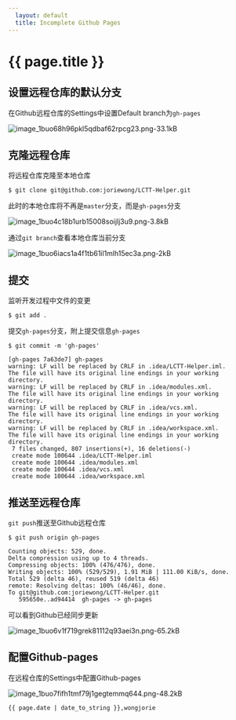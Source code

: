 ```yaml
---
  layout: default
  title: Incomplete Github Pages
---
```


# {{ page.title }}

## 设置远程仓库的默认分支

在Github远程仓库的Settings中设置Default branch为`gh-pages`

![image_1buo68h96pkl5qdbaf62rpcg23.png-33.1kB][1]

## 克隆远程仓库

将远程仓库克隆至本地仓库

```
$ git clone git@github.com:joriewong/LCTT-Helper.git
```

此时的本地仓库将不再是`master`分支，而是`gh-pages`分支

![image_1buo4c18b1urb15008soijlj3u9.png-3.8kB][2]

通过`git branch`查看本地仓库当前分支

![image_1buo6iacs1a4f1tb61il1mlh15ec3a.png-2kB][3]

## 提交

监听开发过程中文件的变更

```
$ git add .
```

提交`gh-pages`分支，附上提交信息`gh-pages`

```
$ git commit -m 'gh-pages'

[gh-pages 7a63de7] gh-pages
warning: LF will be replaced by CRLF in .idea/LCTT-Helper.iml.
The file will have its original line endings in your working directory.
warning: LF will be replaced by CRLF in .idea/modules.xml.
The file will have its original line endings in your working directory.
warning: LF will be replaced by CRLF in .idea/vcs.xml.
The file will have its original line endings in your working directory.
warning: LF will be replaced by CRLF in .idea/workspace.xml.
The file will have its original line endings in your working directory.
 7 files changed, 807 insertions(+), 16 deletions(-)
 create mode 100644 .idea/LCTT-Helper.iml
 create mode 100644 .idea/modules.xml
 create mode 100644 .idea/vcs.xml
 create mode 100644 .idea/workspace.xml
```

## 推送至远程仓库

`git push`推送至Github远程仓库

```
$ git push origin gh-pages

Counting objects: 529, done.
Delta compression using up to 4 threads.
Compressing objects: 100% (476/476), done.
Writing objects: 100% (529/529), 1.91 MiB | 111.00 KiB/s, done.
Total 529 (delta 46), reused 519 (delta 46)
remote: Resolving deltas: 100% (46/46), done.
To git@github.com:joriewong/LCTT-Helper.git
   595650e..ad94414  gh-pages -> gh-pages
```

可以看到Github已经同步更新

![image_1buo6v1f719grek81112q93aei3n.png-65.2kB][4]

## 配置Github-pages

在远程仓库的Settings中配置Github-pages

![image_1buo7fifh1tmf79j1gegtemmq644.png-48.2kB][5]


  [1]: http://static.zybuluo.com/wongjorie/o8fdfkljz5a52aitct561d4l/image_1buo68h96pkl5qdbaf62rpcg23.png
  [2]: http://static.zybuluo.com/wongjorie/giv6bd1btosz119ahokngl7z/image_1buo4c18b1urb15008soijlj3u9.png
  [3]: http://static.zybuluo.com/wongjorie/ka55adzbfr16texui3hrajoz/image_1buo6iacs1a4f1tb61il1mlh15ec3a.png
  [4]: http://static.zybuluo.com/wongjorie/3q15rvdud3anvkt4zvqk4md6/image_1buo6v1f719grek81112q93aei3n.png
  [5]: http://static.zybuluo.com/wongjorie/mbud6e9g48snpinvcvb9s20j/image_1buo7fifh1tmf79j1gegtemmq644.png
`{{ page.date | date_to_string }},wongjorie`
